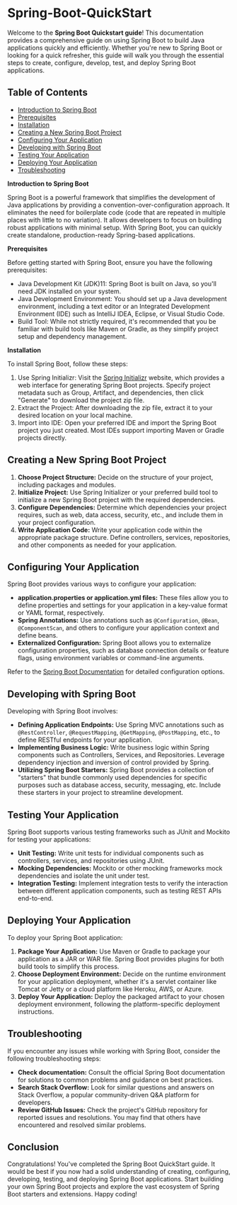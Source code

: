 # Spring-Boot-QuickStart 

<p>Welcome to the <strong>Spring Boot Quickstart guide</strong>! This documentation provides a comprehensive guide on using Spring Boot to build Java applications quickly and efficiently. Whether you're new to Spring Boot or looking for a quick refresher, this guide will walk you through the essential steps to create, configure, develop, test, and deploy Spring Boot applications.</p>

<h2>Table of Contents</h2>
<ul>
    <li><a href="#introduction-to-spring-boot">Introduction to Spring Boot</a></li>
    <li><a href="#prerequisites">Prerequisites</a></li>
    <li><a href="#installation">Installation</a></li>
    <li><a href="#creating-a-new-spring-boot-project">Creating a New Spring Boot Project</a></li>
    <li><a href="#configuring-your-application">Configuring Your Application</a></li>
    <li><a href="#developing-with-spring-boot">Developing with Spring Boot</a></li>
    <li><a href="#testing-your-application">Testing Your Application</a></li>
    <li><a href="#deploying-your-application">Deploying Your Application</a></li>
    <li><a href="#troubleshooting">Troubleshooting</a></li>
</ul>

<p><strong>Introduction to Spring Boot</strong></p>
<p>Spring Boot is a powerful framework that simplifies the development of Java applications by providing a convention-over-configuration approach. It eliminates the need for boilerplate code (code that are repeated in multiple places with little to no variation). It allows developers to focus on building robust applications with minimal setup. With Spring Boot, you can quickly create standalone, production-ready Spring-based applications.</p>

<p><strong>Prerequisites</strong></p>
<p>Before getting started with Spring Boot, ensure you have the following prerequisites:</p>
<ul>
    <li>Java Development Kit (JDK)11: Spring Boot is built on Java, so you'll need JDK installed on your system.</li>
    <li>Java Development Environment: You should set up a Java development environment, including a text editor or an Integrated Development Environment (IDE) such as IntelliJ IDEA, Eclipse, or Visual Studio Code.</li>
    <li>Build Tool: While not strictly required, it's recommended that you be familiar with build tools like Maven or Gradle, as they simplify project setup and dependency management.</li>
</ul>

<p><strong>Installation</strong></p>
<p>To install Spring Boot, follow these steps:</p>
<ol>
    <li>Use Spring Initializr: Visit the <a href="https://start.spring.io/">Spring Initializr</a> website, which provides a web interface for generating Spring Boot projects. Specify project metadata such as Group, Artifact, and dependencies, then click "Generate" to download the project zip file.</li>
    <li>Extract the Project: After downloading the zip file, extract it to your desired location on your local machine.</li>
    <li>Import into IDE: Open your preferred IDE and import the Spring Boot project you just created. Most IDEs support importing Maven or Gradle projects directly.</li>
</ol>
<h2>Creating a New Spring Boot Project</h2>
<ol>
    <li><strong>Choose Project Structure:</strong> Decide on the structure of your project, including packages and modules.</li>
    <li><strong>Initialize Project:</strong> Use Spring Initializer or your preferred build tool to initialize a new Spring Boot project with the required dependencies.</li>
    <li><strong>Configure Dependencies:</strong> Determine which dependencies your project requires, such as web, data access, security, etc., and include them in your project configuration.</li>
    <li><strong>Write Application Code:</strong> Write your application code within the appropriate package structure. Define controllers, services, repositories, and other components as needed for your application.</li>
</ol>

<h2>Configuring Your Application</h2>
<p>Spring Boot provides various ways to configure your application:</p>
<ul>
    <li><strong>application.properties or application.yml files:</strong> These files allow you to define properties and settings for your application in a key-value format or YAML format, respectively.</li>
    <li><strong>Spring Annotations:</strong> Use annotations such as <code>@Configuration</code>, <code>@Bean</code>, <code>@ComponentScan</code>, and others to configure your application context and define beans.</li>
    <li><strong>Externalized Configuration:</strong> Spring Boot allows you to externalize configuration properties, such as database connection details or feature flags, using environment variables or command-line arguments.</li>
</ul>
<p>Refer to the <a href="https://docs.spring.io/spring-boot/docs/current/reference/html/index.html">Spring Boot Documentation</a> for detailed configuration options.</p>

<h2>Developing with Spring Boot</h2>
<p>Developing with Spring Boot involves:</p>
<ul>
    <li><strong>Defining Application Endpoints:</strong> Use Spring MVC annotations such as <code>@RestController</code>, <code>@RequestMapping</code>, <code>@GetMapping</code>, <code>@PostMapping</code>, etc., to define RESTful endpoints for your application.</li>
    <li><strong>Implementing Business Logic:</strong> Write business logic within Spring components such as Controllers, Services, and Repositories. Leverage dependency injection and inversion of control provided by Spring.</li>
    <li><strong>Utilizing Spring Boot Starters:</strong> Spring Boot provides a collection of "starters" that bundle commonly used dependencies for specific purposes such as database access, security, messaging, etc. Include these starters in your project to streamline development.</li>
</ul>

<h2>Testing Your Application</h2>
<p>Spring Boot supports various testing frameworks such as JUnit and Mockito for testing your applications:</p>
<ul>
    <li><strong>Unit Testing:</strong> Write unit tests for individual components such as controllers, services, and repositories using JUnit.</li>
    <li><strong>Mocking Dependencies:</strong> Mockito or other mocking frameworks mock dependencies and isolate the unit under test.</li>
    <li><strong>Integration Testing:</strong> Implement integration tests to verify the interaction between different application components, such as testing REST APIs end-to-end.</li>
</ul>

<h2>Deploying Your Application</h2>
<p>To deploy your Spring Boot application:</p>
<ol>
    <li><strong>Package Your Application:</strong> Use Maven or Gradle to package your application as a JAR or WAR file. Spring Boot provides plugins for both build tools to simplify this process.</li>
    <li><strong>Choose Deployment Environment:</strong> Decide on the runtime environment for your application deployment, whether it's a servlet container like Tomcat or Jetty or a cloud platform like Heroku, AWS, or Azure.</li>
    <li><strong>Deploy Your Application:</strong> Deploy the packaged artifact to your chosen deployment environment, following the platform-specific deployment instructions.</li>
</ol>

<h2>Troubleshooting</h2>
<p>If you encounter any issues while working with Spring Boot, consider the following troubleshooting steps:</p>
<ul>
    <li><strong>Check documentation:</strong> Consult the official Spring Boot documentation for solutions to common problems and guidance on best practices.</li>
    <li><strong>Search Stack Overflow:</strong> Look for similar questions and answers on Stack Overflow, a popular community-driven Q&A platform for developers.</li>
    <li><strong>Review GitHub Issues:</strong> Check the project's GitHub repository for reported issues and resolutions. You may find that others have encountered and resolved similar problems.</li>
</ul>

<h2>Conclusion</h2>
<p>Congratulations! You've completed the Spring Boot QuickStart guide. It would be best if you now had a solid understanding of creating, configuring, developing, testing, and deploying Spring Boot applications. Start building your own Spring Boot projects and explore the vast ecosystem of Spring Boot starters and extensions. Happy coding!</p>

